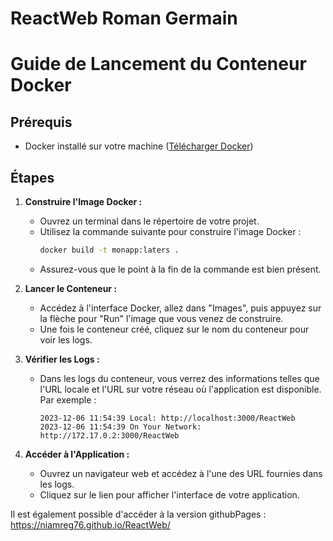 # ReactWeb Roman Germain

# Guide de Lancement du Conteneur Docker

## Prérequis

- Docker installé sur votre machine ([Télécharger Docker](https://www.docker.com/products/docker-desktop))

## Étapes

1. **Construire l'Image Docker :**
   - Ouvrez un terminal dans le répertoire de votre projet.
   - Utilisez la commande suivante pour construire l'image Docker :
     ```bash
     docker build -t monapp:laters .
     ```
   - Assurez-vous que le point à la fin de la commande est bien présent.

2. **Lancer le Conteneur :**
   - Accédez à l'interface Docker, allez dans "Images", puis appuyez sur la flèche pour "Run" l'image que vous venez de construire.
   - Une fois le conteneur créé, cliquez sur le nom du conteneur pour voir les logs.

3. **Vérifier les Logs :**
   - Dans les logs du conteneur, vous verrez des informations telles que l'URL locale et l'URL sur votre réseau où l'application est disponible. Par exemple :
     ```plaintext
     2023-12-06 11:54:39 Local: http://localhost:3000/ReactWeb
     2023-12-06 11:54:39 On Your Network: http://172.17.0.2:3000/ReactWeb
     ```

4. **Accéder à l'Application :**
   - Ouvrez un navigateur web et accédez à l'une des URL fournies dans les logs.
   - Cliquez sur le lien pour afficher l'interface de votre application.


Il est également possible d'accéder à la version githubPages : https://niamreg76.github.io/ReactWeb/
